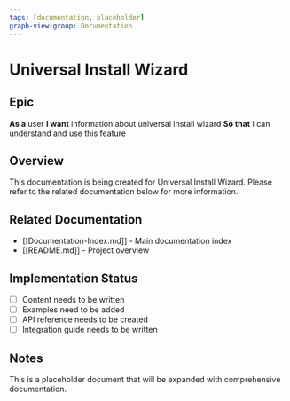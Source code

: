```yaml
---
tags: [documentation, placeholder]
graph-view-group: Documentation
---
```


# Universal Install Wizard

## Epic
**As a** user
**I want** information about universal install wizard
**So that** I can understand and use this feature

## Overview

This documentation is being created for Universal Install Wizard. Please refer to the related documentation below for more information.

## Related Documentation

- [[Documentation-Index.md]] - Main documentation index
- [[README.md]] - Project overview

## Implementation Status

- [ ] Content needs to be written
- [ ] Examples need to be added
- [ ] API reference needs to be created
- [ ] Integration guide needs to be written

## Notes

This is a placeholder document that will be expanded with comprehensive documentation.
